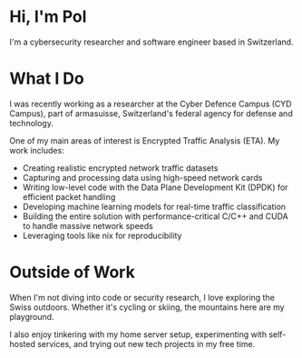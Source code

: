 # Hi, I'm Pol
I'm a cybersecurity researcher and software engineer based in Switzerland. 

# What I Do
I was recently working as a researcher at the Cyber Defence Campus (CYD Campus), part of armasuisse, Switzerland's federal agency for defense and technology.

One of my main areas of interest is Encrypted Traffic Analysis (ETA). My work includes:

- Creating realistic encrypted network traffic datasets
- Capturing and processing data using high-speed network cards
- Writing low-level code with the Data Plane Development Kit (DPDK) for efficient packet handling
- Developing machine learning models for real-time traffic classification
- Building the entire solution with performance-critical C/C++ and CUDA to handle massive network speeds
- Leveraging tools like nix for reproducibility


# Outside of Work
When I'm not diving into code or security research, I love exploring the Swiss outdoors. Whether it's cycling or skiing, the mountains here are my playground.

I also enjoy tinkering with my home server setup, experimenting with self-hosted services, and trying out new tech projects in my free time.